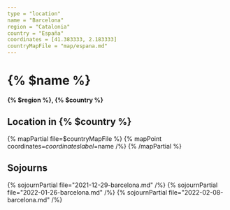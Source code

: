 ```yaml
---
type = "location"
name = "Barcelona"
region = "Catalonia"
country = "España"
coordinates = [41.383333, 2.183333]
countryMapFile = "map/espana.md"
---
```


# {% $name %}

**{% $region %}, {% $country %}**

## Location in {% $country %}

{% mapPartial file=$countryMapFile %}
  {% mapPoint coordinates=$coordinates label=$name /%}
{% /mapPartial %}

## Sojourns

{% sojournPartial file="2021-12-29-barcelona.md" /%}
{% sojournPartial file="2022-01-26-barcelona.md" /%}
{% sojournPartial file="2022-02-08-barcelona.md" /%}
